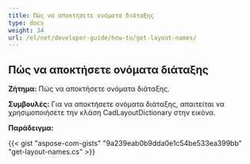 ```yaml
---
title: Πώς να αποκτήσετε ονόματα διάταξης
type: docs
weight: 34
url: /el/net/developer-guide/how-to/get-layout-names/
---
```


## **Πώς να αποκτήσετε ονόματα διάταξης**

**Ζήτημα:** Πώς να αποκτήσετε ονόματα διάταξης.

**Συμβουλές:** Για να αποκτήσετε ονόματα διάταξης, απαιτείται να χρησιμοποιήσετε την κλάση CadLayoutDictionary στην εικόνα.

**Παράδειγμα:**

{{< gist "aspose-com-gists" "9a239eab0b9dda0e1c54be533ea399bb" "get-layout-names.cs" >}}
